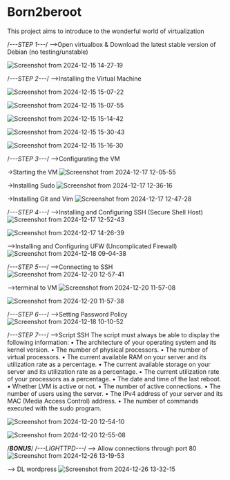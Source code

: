 # Born2beroot
This project aims to introduce to the wonderful world of virtualization

/*---STEP 1---*/
-->Open virtualbox & Download the latest stable version of Debian (no testing/unstable)

![Screenshot from 2024-12-15 14-27-19](https://github.com/user-attachments/assets/2ffcbf7f-9c8c-4c0c-82c5-0f7dee1a1898)



/*---STEP 2---*/
-->Installing the Virtual Machine

![Screenshot from 2024-12-15 15-07-22](https://github.com/user-attachments/assets/6a8e32c6-4eaf-4abf-b49c-47165a25ca76)


![Screenshot from 2024-12-15 15-07-55](https://github.com/user-attachments/assets/2d515040-f7bb-48f3-8b2c-41a95d6952eb)


![Screenshot from 2024-12-15 15-14-42](https://github.com/user-attachments/assets/94e08eaf-7788-4791-966c-12e1f6f81b45)


![Screenshot from 2024-12-15 15-30-43](https://github.com/user-attachments/assets/97c70453-3804-4f15-9fa7-cbbd0cecbcee)



![Screenshot from 2024-12-15 15-16-30](https://github.com/user-attachments/assets/28d655ad-4182-4a0f-8f31-5dcb416fcc9c)



/*---STEP 3---*/
-->Configurating the VM

->Starting the VM
![Screenshot from 2024-12-17 12-05-55](https://github.com/user-attachments/assets/632c9b45-4514-46e2-9d99-18cd9b0b5cde)
   
->Installing Sudo
![Screenshot from 2024-12-17 12-36-16](https://github.com/user-attachments/assets/3d7cb509-7639-4fbc-a038-afac7ab4c356)

->Installing Git and Vim
![Screenshot from 2024-12-17 12-47-28](https://github.com/user-attachments/assets/dd1b646b-14b4-48b2-8034-413a49e5f4aa)



/*---STEP 4---*/
-->Installing and Configuring SSH (Secure Shell Host)
![Screenshot from 2024-12-17 12-52-43](https://github.com/user-attachments/assets/a2a0d77f-df55-4161-9a17-1d7755549eb3)

![Screenshot from 2024-12-17 14-26-39](https://github.com/user-attachments/assets/7dcdb4a4-23a3-4341-a707-6b4c6d4d7e41)

-->Installing and Configuring UFW (Uncomplicated Firewall)
![Screenshot from 2024-12-18 09-04-38](https://github.com/user-attachments/assets/70a4ed66-7338-4550-851c-d84db8e2ac5f)

/*---STEP 5---*/
-->Connecting to SSH
![Screenshot from 2024-12-20 12-57-41](https://github.com/user-attachments/assets/8671071c-ada8-4c7b-af38-875b9bcc53da)


-->terminal to VM
![Screenshot from 2024-12-20 11-57-08](https://github.com/user-attachments/assets/2b088dd4-78fc-441d-96a3-faa209b44af1)

![Screenshot from 2024-12-20 11-57-38](https://github.com/user-attachments/assets/330ba4c1-184c-4407-8c49-17fcae2944be)



/*---STEP 6---*/
-->Setting Password Policy
![Screenshot from 2024-12-18 10-10-52](https://github.com/user-attachments/assets/88de62c1-4705-44f3-badd-4777bbcf6f71)



/*---STEP 7---*/
-->Script SSH
The script must always be able to display the following information:
• The architecture of your operating system and its kernel version.
• The number of physical processors.
• The number of virtual processors.
• The current available RAM on your server and its utilization rate as a percentage.
• The current available storage on your server and its utilization rate as a percentage.
• The current utilization rate of your processors as a percentage.
• The date and time of the last reboot.
• Whether LVM is active or not.
• The number of active connections.
• The number of users using the server.
• The IPv4 address of your server and its MAC (Media Access Control) address.
• The number of commands executed with the sudo program.

![Screenshot from 2024-12-20 12-54-10](https://github.com/user-attachments/assets/77fe8e06-513c-4fd2-82a2-6a7f13eb855e)

![Screenshot from 2024-12-20 12-55-08](https://github.com/user-attachments/assets/67c18b00-9af5-485b-904f-a6f446298c6b)






/*************************************BONUS*************************************/
/*---LIGHTTPD---*/
--> Allow connections through port 80
![Screenshot from 2024-12-26 13-19-53](https://github.com/user-attachments/assets/e5252c39-4d58-4705-a53e-78de872174ac)

--> DL wordpress
![Screenshot from 2024-12-26 13-32-15](https://github.com/user-attachments/assets/8c536b15-9ef5-49c0-9585-0a22c389a697)








